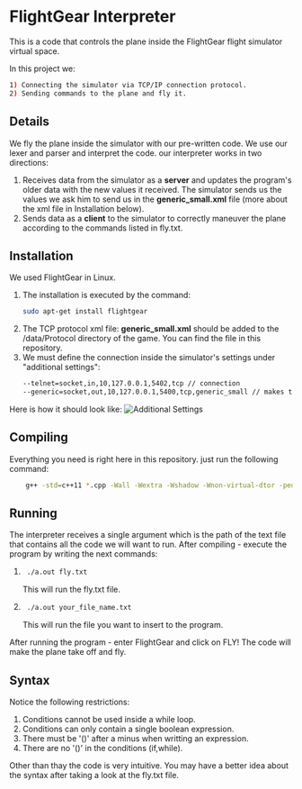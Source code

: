 # FlightGear Interpreter

This is a code that controls the plane inside the FlightGear flight simulator virtual space.

In this project we:
```bash
1) Connecting the simulator via TCP/IP connection protocol.
2) Sending commands to the plane and fly it.
```

## Details
We fly the plane inside the simulator with our pre-written code. We use our lexer and parser and interpret the code.
our interpreter works in two directions:

1. Receives data from the simulator as a **server** and updates the program's older data with the new values it received. The simulator sends us the values we ask him to send us in the **generic_small.xml** file (more about the xml file in Installation below).
2. Sends data as a **client** to the simulator to correctly maneuver the plane according to the commands listed in fly.txt.

## Installation
We used FlightGear in Linux. 
1. The installation is executed by the command:
	```bash
	sudo apt-get install flightgear
	```
2. The TCP protocol xml file:  **generic_small.xml** should be added to the /data/Protocol directory of the game. You can find the file in this repository.
3. We must define the connection inside the simulator's settings under "additional settings":
	```bash
	--telnet=socket,in,10,127.0.0.1,5402,tcp // connection
	--generic=socket,out,10,127.0.0.1,5400,tcp,generic_small // makes the simulator know it needs to send us the data according to the xml file.
	```
Here is how it should look like:
![Additional Settings](https://github.com/nivnis/ex3/blob/master/Capture.JPG?raw=true)
## Compiling

Everything you need is right here in this repository.
just run the following command:
```bash
	g++ -std=c++11 *.cpp -Wall -Wextra -Wshadow -Wnon-virtual-dtor -pedantic -o a.out -pthread
```
## Running

The interpreter receives a single argument which is the path of the text file that contains all the code we will want to run.
After compiling - execute the program by writing the next commands:
1. ```bash
	./a.out fly.txt
	```
	This will run the fly.txt file.
2. ```bash
	./a.out your_file_name.txt
	```
	This will run the file you want to insert to the program.
	
After running the program - enter FlightGear and click on FLY!
The code will make the plane take off and fly.
## Syntax

Notice the following restrictions:
1. Conditions cannot be used inside a while loop.
2. Conditions can only contain a single boolean expression.
3. There must be '()' after a minus when writting an expression.
4. There are no '()' in the conditions (if,while).

Other than thay the code is very intuitive. You may have a better idea about the syntax after taking a look at the fly.txt file.
